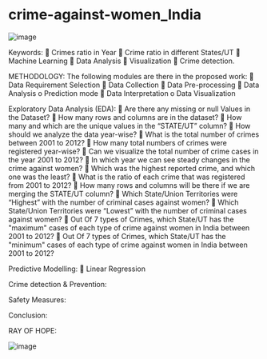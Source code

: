 ﻿# crime-against-women_India
 
 ![image](https://user-images.githubusercontent.com/92789707/209272791-9429bba7-2f39-4609-8401-8d60d8802b1c.png)

Keywords:
	Crimes ratio in Year
	Crime ratio in different States/UT
	Machine Learning
	Data Analysis
	Visualization
	Crime detection.

METHODOLOGY:
The following modules are there in the proposed work: 
	Data Requirement Selection
	 Data Collection 
	Data Pre-processing
	Data Analysis
o	Prediction mode
	Data Interpretation
o	 Data Visualization

Exploratory Data Analysis (EDA):
	Are there any missing or null Values in the Dataset?
	How many rows and columns are in the dataset?
	How many and which are the unique values in the “STATE/UT” column?
	How should we analyze the data year-wise?
	What is the total number of crimes between 2001 to 2012?
	How many total numbers of crimes were registered year-wise? 
	Can we visualize the total number of crime cases in the year 2001 to 2012?
	In which year we can see steady changes in the crime against women?
	Which was the highest reported crime, and which one was the least?
	What is the ratio of each crime that was registered from 2001 to 2012?
	How many rows and columns will be there if we are merging the STATE/UT column?
	Which State/Union Territories were “Highest” with the number of criminal cases against women?
	Which State/Union Territories were “Lowest” with the number of criminal cases against women?
	Out Of 7 types of Crimes, which State/UT has the "maximum" cases of each type of crime against women in India between 2001 to 2012?
	Out Of 7 types of Crimes, which State/UT has the "minimum" cases of each type of crime against women in India between 2001 to 2012?

Predictive Modelling:
	Linear Regression

Crime detection & Prevention:

Safety Measures:

Conclusion:

RAY OF HOPE:

![image](https://user-images.githubusercontent.com/92789707/209272525-12448086-a626-46d4-96d1-0ddb6efcf19b.png)
